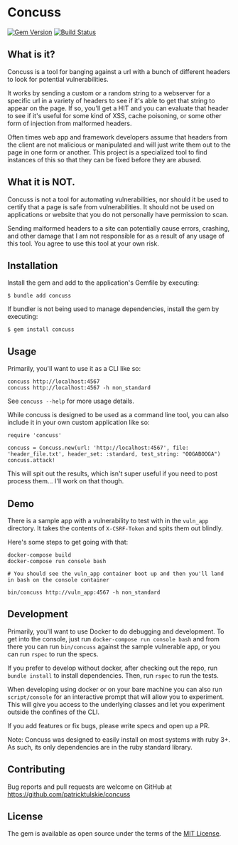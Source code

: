 # Concuss

[![Gem Version](https://badge.fury.io/rb/concuss.svg)](https://badge.fury.io/rb/concuss)
[![Build Status](https://github.com/patricktulskie/concuss/actions/workflows/main.yml/badge.svg)](https://github.com/patricktulskie/concuss/actions/workflows/main.yml)

## What is it?

Concuss is a tool for banging against a url with a bunch of different headers to look for potential vulnerabilities.

It works by sending a custom or a random string to a webserver for a specific url in a variety of headers to see if it's able to get that string to appear on the page. If so, you'll get a HIT and you can evaluate that header to see if it's useful for some kind of XSS, cache poisoning, or some other form of injection from malformed headers.

Often times web app and framework developers assume that headers from the client are not malicious or manipulated and will just write them out to the page in one form or another. This project is a specialized tool to find instances of this so that they can be fixed before they are abused.

## What it is NOT.

Concuss is not a tool for automating vulnerabilities, nor should it be used to certify that a page is safe from vulnerabilities. It should not be used on applications or website that you do not personally have permission to scan.

Sending malformed headers to a site can potentially cause errors, crashing, and other damage that I am not responsible for as a result of any usage of this tool. You agree to use this tool at your own risk.

## Installation

Install the gem and add to the application's Gemfile by executing:

    $ bundle add concuss

If bundler is not being used to manage dependencies, install the gem by executing:

    $ gem install concuss

## Usage

Primarily, you'll want to use it as a CLI like so:

```
concuss http://localhost:4567
concuss http://localhost:4567 -h non_standard
```

See `concuss --help` for more usage details.

While concuss is designed to be used as a command line tool, you can also include it in your own custom application like so:

```
require 'concuss'

concuss = Concuss.new(url: 'http://localhost:4567', file: 'header_file.txt', header_set: :standard, test_string: "OOGABOOGA")
concuss.attack!
```

This will spit out the results, which isn't super useful if you need to post process them... I'll work on that though.

## Demo

There is a sample app with a vulnerability to test with in the `vuln_app` directory. It takes the contents of `X-CSRF-Token` and spits them out blindly.

Here's some steps to get going with that:

```
docker-compose build
docker-compose run console bash

# You should see the vuln_app container boot up and then you'll land in bash on the console container

bin/concuss http://vuln_app:4567 -h non_standard
```

## Development

Primarily, you'll want to use Docker to do debugging and development. To get into the console, just run `docker-compose run console bash` and from there you can run `bin/concuss` against the sample vulnerable app, or you can run `rspec` to run the specs.

If you prefer to develop without docker, after checking out the repo, run `bundle install` to install dependencies. Then, run `rspec` to run the tests.

When developing using docker or on your bare machine you can also run `script/console` for an interactive prompt that will allow you to experiment. This will give you access to the underlying classes and let you experiment outside the confines of the CLI.

If you add features or fix bugs, please write specs and open up a PR.

Note: Concuss was designed to easily install on most systems with ruby 3+. As such, its only dependencies are in the ruby standard library.

## Contributing

Bug reports and pull requests are welcome on GitHub at https://github.com/patricktulskie/concuss

## License

The gem is available as open source under the terms of the [MIT License](https://opensource.org/licenses/MIT).
